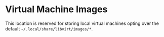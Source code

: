 # Virtual Machine Images
This location is reserved for storing local virtual machines opting over the default `~/.local/share/libvirt/images/*`.


